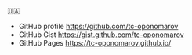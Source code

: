 🇺🇦
- GitHub profile https://github.com/tc-oponomarov
- GitHub Gist https://gist.github.com/tc-oponomarov
- GitHub Pages https://tc-oponomarov.github.io/
